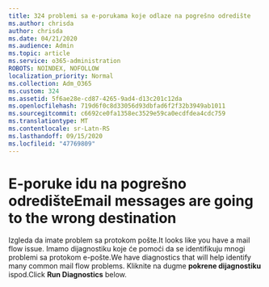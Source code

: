 ```yaml
---
title: 324 problemi sa e-porukama koje odlaze na pogrešno odredište
ms.author: chrisda
author: chrisda
ms.date: 04/21/2020
ms.audience: Admin
ms.topic: article
ms.service: o365-administration
ROBOTS: NOINDEX, NOFOLLOW
localization_priority: Normal
ms.collection: Adm_O365
ms.custom: 324
ms.assetid: 5f6ae28e-cd87-4265-9ad4-d13c201c12da
ms.openlocfilehash: 719d6f0c8d33056d93dbfad6f2f32b3949ab1011
ms.sourcegitcommit: c6692ce0fa1358ec3529e59ca0ecdfdea4cdc759
ms.translationtype: MT
ms.contentlocale: sr-Latn-RS
ms.lasthandoff: 09/15/2020
ms.locfileid: "47769809"
---
```

# <a name="email-messages-are-going-to-the-wrong-destination"></a><span data-ttu-id="fc025-102">E-poruke idu na pogrešno odredište</span><span class="sxs-lookup"><span data-stu-id="fc025-102">Email messages are going to the wrong destination</span></span>

<span data-ttu-id="fc025-103">Izgleda da imate problem sa protokom pošte.</span><span class="sxs-lookup"><span data-stu-id="fc025-103">It looks like you have a mail flow issue.</span></span> <span data-ttu-id="fc025-104">Imamo dijagnostiku koje će pomoći da se identifikuju mnogi problemi sa protokom e-pošte.</span><span class="sxs-lookup"><span data-stu-id="fc025-104">We have diagnostics that will help identify many common mail flow problems.</span></span> <span data-ttu-id="fc025-105">Kliknite na dugme **pokrene dijagnostiku** ispod.</span><span class="sxs-lookup"><span data-stu-id="fc025-105">Click **Run Diagnostics** below.</span></span>
